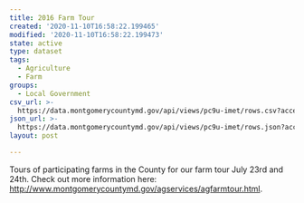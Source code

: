 ```yaml
---
title: 2016 Farm Tour
created: '2020-11-10T16:58:22.199465'
modified: '2020-11-10T16:58:22.199473'
state: active
type: dataset
tags:
  - Agriculture
  - Farm
groups:
  - Local Government
csv_url: >-
  https://data.montgomerycountymd.gov/api/views/pc9u-imet/rows.csv?accessType=DOWNLOAD
json_url: >-
  https://data.montgomerycountymd.gov/api/views/pc9u-imet/rows.json?accessType=DOWNLOAD
layout: post

---
```

Tours of participating farms in the County for our farm tour July 23rd and 24th.  Check out more information here:  http://www.montgomerycountymd.gov/agservices/agfarmtour.html.
